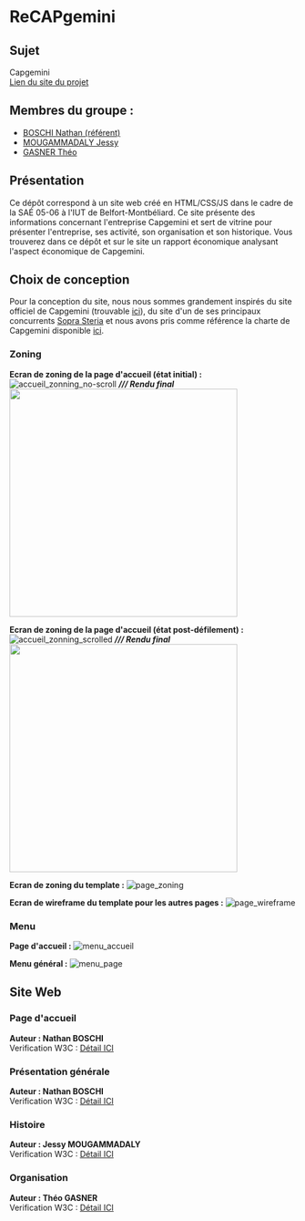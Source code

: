 # ReCAPgemini	
## Sujet	
Capgemini\
[Lien du site du projet](https://nathanboschi25.github.io/recapgemini/)
## Membres du groupe :	
 - [BOSCHI Nathan (référent)](mailto:nathan.boschi@edu.univ-fcomte.fr?subject=SAE_1_05_06)	
 - [MOUGAMMADALY Jessy](mailto:jessy.mougammadaly@edu.univ-fcomte.fr?subject=SAE_1_05_06)	
 - [GASNER Théo](mailto:theo.gasner@edu.univ-fcomte.fr?subject=SAE_1_05_06)	


## Présentation	
Ce dépôt correspond à un site web créé en HTML/CSS/JS dans le cadre de la SAÉ 05-06 à l'IUT de Belfort-Montbéliard. Ce site présente des informations concernant l'entreprise Capgemini et sert de vitrine pour présenter l'entreprise, ses activité, son organisation et son historique. Vous trouverez dans ce dépôt et sur le site un rapport économique analysant l'aspect économique de Capgemini.	

## Choix de conception	
Pour la conception du site, nous nous sommes grandement inspirés du site officiel de Capgemini (trouvable [ici](https://www.capgemini.com/fr-fr/)), du site d'un de ses principaux concurrents [Sopra Steria](https://www.soprasteria.fr/) et nous avons pris comme référence la charte de Capgemini disponible [ici](doc/charte_graphique.pdf).	

### Zoning	

**Ecran de zoning de la page d'accueil (état initial) :**
![accueil_zonning_no-scroll](doc/zoning_accueil_noscroll.drawio.png)
***/// Rendu final***
<br>
<img src="doc/rendu_noscroll.png" width="400px">

**Ecran de zoning de la page d'accueil (état post-défilement) :**
![accueil_zonning_scrolled](doc/zoning_accueil_scrolled.drawio.png)
***/// Rendu final***
<br>
<img src="doc/rendu_scroll.png" width="400px">

**Ecran de zoning du template :**
![page_zoning](doc/zoning_page.drawio.png)	

**Ecran de wireframe du template pour les autres pages :**
![page_wireframe](doc/wireframe_page_histoire.png)	

### Menu

**Page d'accueil :**
![menu_accueil](doc/menu.png)

**Menu général :**
![menu_page](doc/menu_page.png)

## Site Web
### Page d'accueil
**Auteur : Nathan BOSCHI**\
Verification W3C : [Détail ICI](https://validator.w3.org/nu/?showsource=yes&showoutline=yes&showimagereport=yes&doc=https%3A%2F%2Fnathanboschi25.github.io%2Frecapgemini%2F)

### Présentation générale
**Auteur : Nathan BOSCHI**\
Verification W3C : [Détail ICI](https://validator.w3.org/nu/?showsource=yes&showoutline=yes&showimagereport=yes&doc=https%3A%2F%2Fnathanboschi25.github.io%2Frecapgemini%2Fpresentation.html)

### Histoire
**Auteur : Jessy MOUGAMMADALY**\
Verification W3C : [Détail ICI](https://validator.w3.org/nu/?showsource=yes&showoutline=yes&showimagereport=yes&doc=https%3A%2F%2Fnathanboschi25.github.io%2Frecapgemini%2F)

### Organisation
**Auteur : Théo GASNER**\
Verification W3C : [Détail ICI](https://validator.w3.org/nu/?showsource=yes&showoutline=yes&showimagereport=yes&doc=https%3A%2F%2Fnathanboschi25.github.io%2Frecapgemini%2F)

